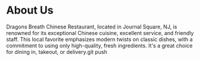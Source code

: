# About Us

Dragons Breath Chinese Restaurant, located in Journal Square, NJ, is renowned for its
exceptional Chinese cuisine, excellent service, and friendly staff. This local favorite
emphasizes modern twists on classic dishes, with a commitment to using only high-quality,
fresh ingredients. It's a great choice for dining in, takeout, or delivery.git push